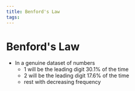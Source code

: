 ```yaml
---
title: Benford's Law
tags: 
---
```


# Benford's Law
- In a genuine dataset of numbers
	- 1 will be the leading digit 30.1% of the time
	- 2 will be the leading digit 17.6% of the time
	- rest with decreasing frequency










































































